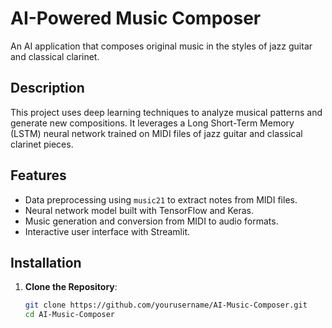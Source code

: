 # AI-Powered Music Composer

An AI application that composes original music in the styles of jazz guitar and classical clarinet.

## Description

This project uses deep learning techniques to analyze musical patterns and generate new compositions. It leverages a Long Short-Term Memory (LSTM) neural network trained on MIDI files of jazz guitar and classical clarinet pieces.

## Features

- Data preprocessing using `music21` to extract notes from MIDI files.
- Neural network model built with TensorFlow and Keras.
- Music generation and conversion from MIDI to audio formats.
- Interactive user interface with Streamlit.

## Installation

1. **Clone the Repository**:

   ```bash
   git clone https://github.com/yourusername/AI-Music-Composer.git
   cd AI-Music-Composer
